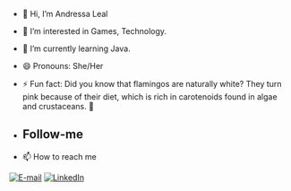 - 👋 Hi, I’m Andressa Leal
- 👀 I’m interested in Games, Technology.
- 🌱 I’m currently learning Java.
- 😄 Pronouns: She/Her
- ⚡ Fun fact: Did you know that flamingos are naturally white? They turn pink because of their diet, which is rich in carotenoids found in algae and crustaceans. 🦩

- <h2> Follow-me </h2>
- 📫 How to reach me
  
[![E-mail](https://img.shields.io/badge/Gmail-D14836?style=for-the-badge&logo=gmail&logoColor=white)](mailto:plealcontato@gmail.com)
[![LinkedIn](https://img.shields.io/badge/LinkedIn-0077B5?style=for-the-badge&logo=linkedin&logoColor=white)](https://www.linkedin.com/in/btwdeej/)

